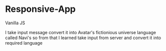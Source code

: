 # Responsive-App
Vanilla JS

I take input message convert it into Avatar's fictionious universe language called Navi's so from that I learned take input from server and convert it into required language 
